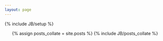 ```yaml
---
layout: page
---
```

{% include JB/setup %}

<ul class="content">
 	{% assign posts_collate = site.posts %}
 	{% include JB/posts_collate %}
</ul>